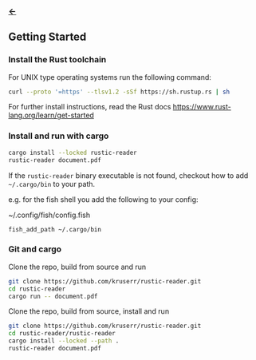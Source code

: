 ### [<-](../README.md)

## Getting Started
### Install the Rust toolchain
For UNIX type operating systems run the following command:
```sh
curl --proto '=https' --tlsv1.2 -sSf https://sh.rustup.rs | sh
```

For further install instructions, read the Rust docs https://www.rust-lang.org/learn/get-started

### Install and run with cargo
```sh
cargo install --locked rustic-reader
rustic-reader document.pdf
```

If the `rustic-reader` binary executable is not found, checkout how to add `~/.cargo/bin` to your path.

e.g. for the fish shell you add the following to your config:

~/.config/fish/config.fish
```fish
fish_add_path ~/.cargo/bin
```

### Git and cargo
Clone the repo, build from source and run
```sh
git clone https://github.com/kruserr/rustic-reader.git
cd rustic-reader
cargo run -- document.pdf
```

Clone the repo, build from source, install and run
```sh
git clone https://github.com/kruserr/rustic-reader.git
cd rustic-reader/rustic-reader
cargo install --locked --path .
rustic-reader document.pdf
```
